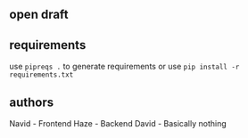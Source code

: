 open draft
----------


requirements
---------
use ```pipreqs .``` to generate requirements or
use ```pip install -r requirements.txt```


authors
--------
Navid - Frontend
Haze - Backend
David - Basically nothing

